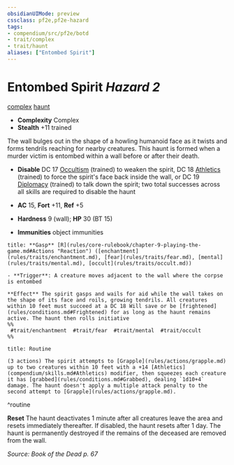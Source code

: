 ```yaml
---
obsidianUIMode: preview
cssclass: pf2e,pf2e-hazard
tags:
- compendium/src/pf2e/botd
- trait/complex
- trait/haunt
aliases: ["Entombed Spirit"]
---
```

# Entombed Spirit *Hazard 2*  
[complex](complex.md "Complex Hazard Trait")  [haunt](haunt.md "Haunt Hazard Trait")  

- **Complexity** Complex
- **Stealth** +11 trained  

The wall bulges out in the shape of a howling humanoid face as it twists and forms tendrils reaching for nearby creatures. This haunt is formed when a murder victim is entombed within a wall before or after their death.

- **Disable** DC 17 [Occultism](skills.md#Occultism) (trained) to weaken the spirit, DC 18 [Athletics](skills.md#Athletics) (trained) to force the spirit's face back inside the wall, or DC 19 [Diplomacy](skills.md#Diplomacy) (trained) to talk down the spirit; two total successes across all skills are required to disable the haunt  

- **AC** 15, **Fort** +11, **Ref** +5
- **Hardness** 9 (wall); **HP** 30 (BT 15)
- **Immunities** object immunities

```ad-embed-ability
title: **Gasp** [R](rules/core-rulebook/chapter-9-playing-the-game.md#Actions "Reaction") ([enchantment](rules/traits/enchantment.md), [fear](rules/traits/fear.md), [mental](rules/traits/mental.md), [occult](rules/traits/occult.md))

- **Trigger**: A creature moves adjacent to the wall where the corpse is entombed

**Effect** The spirit gasps and wails for aid while the wall takes on the shape of its face and roils, growing tendrils. All creatures within 10 feet must succeed at a DC 18 Will save or be [frightened](rules/conditions.md#Frightened) for as long as the haunt remains active. The haunt then rolls initiative  
%%
 #trait/enchantment  #trait/fear  #trait/mental  #trait/occult 
%%
```

```ad-pf2-summary
title: Routine

(3 actions) The spirit attempts to [Grapple](rules/actions/grapple.md) up to two creatures within 10 feet with a +14 [Athletics](compendium/skills.md#Athletics) modifier, then squeezes each creature it has [grabbed](rules/conditions.md#Grabbed), dealing `1d10+4` damage. The haunt doesn't apply a multiple attack penalty to the second attempt to [Grapple](rules/actions/grapple.md).
```
^routine

**Reset** The haunt deactivates 1 minute after all creatures leave the area and resets immediately thereafter. If disabled, the haunt resets after 1 day. The haunt is permanently destroyed if the remains of the deceased are removed from the wall.  

*Source: Book of the Dead p. 67*